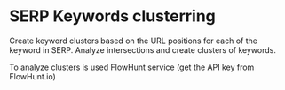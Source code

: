# SERP Keywords clusterring

Create keyword clusters based on the URL positions for each of the keyword in SERP.
Analyze intersections and create clusters of keywords.

To analyze clusters is used FlowHunt service (get the API key from FlowHunt.io)
